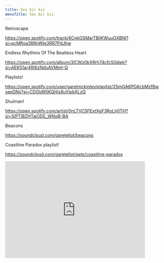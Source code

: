 ```yaml
---
title: Ses bir kii
menuTitle: Ses bir kii
---
```


Retroscape

https://open.spotify.com/track/6CnkGSMarTBjIKWuuGXBNl?si=ecMRoa36RnWte3RR7PdJhw

Endless Rhythms Of The Beatless Heart

https://open.spotify.com/album/3ICWz0kXRrh74cfcS0diek?si=AEK51ar4RI6zNduAVMmI-Q

Playlists!

https://open.spotify.com/user/garetmckinley/playlist/2SmGA6PDALbMzfBwseeDNx?si=CDGId95KQHis8uYipbXLzQ

Shulman!

https://open.spotify.com/artist/0nLTVC5FExtXgF3RoLh0TH?si=SIPTIBZHTaiODE_WNqB-BA

Beacons

https://soundcloud.com/gareteliot/beacons

Coastline Paradox playlist!

https://soundcloud.com/gareteliot/sets/coastline-paradox

<iframe width="90%" height="315" src="https://www.youtube.com/embed/VVawtq3Ubkk" frameborder="0" allow="accelerometer; autoplay; encrypted-media; gyroscope; picture-in-picture" allowfullscreen></iframe>
